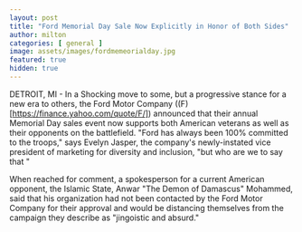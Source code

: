 ```yaml
---
layout: post
title: "Ford Memorial Day Sale Now Explicitly in Honor of Both Sides"
author: milton
categories: [ general ]
image: assets/images/fordmemeorialday.jpg
featured: true
hidden: true
---
```


DETROIT, MI - In a Shocking move to some, but a progressive stance for a new era to others, the Ford Motor Company ((F)[https://finance.yahoo.com/quote/F/]) announced that their annual Memorial Day sales event now supports both American veterans as well as their opponents on the battlefield. "Ford has always been 100% committed to the troops," says Evelyn Jasper, the company's newly-instated vice president of marketing for diversity and inclusion, "but who are we to say that "




When reached for comment, a spokesperson for a current American opponent, the Islamic State, Anwar "The Demon of Damascus" Mohammed, said that his organization had not been contacted by the Ford Motor Company for their approval and would be distancing themselves from the campaign they describe as "jingoistic and absurd."